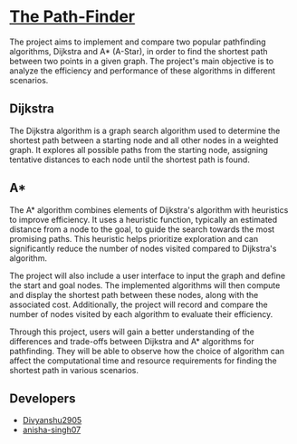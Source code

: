 
# [The Path-Finder](https://divyanshu2905.github.io/The-PathFinder/)

The project aims to implement and compare two popular pathfinding algorithms, Dijkstra and A* (A-Star), in order to find the shortest path between two points in a given graph. The project's main objective is to analyze the efficiency and performance of these algorithms in different scenarios.

## Dijkstra

The Dijkstra algorithm is a graph search algorithm used to determine the shortest path between a starting node and all other nodes in a weighted graph. It explores all possible paths from the starting node, assigning tentative distances to each node until the shortest path is found.

## A*

The A* algorithm combines elements of Dijkstra's algorithm with heuristics to improve efficiency. It uses a heuristic function, typically an estimated distance from a node to the goal, to guide the search towards the most promising paths. This heuristic helps prioritize exploration and can significantly reduce the number of nodes visited compared to Dijkstra's algorithm.


The project will also include a user interface to input the graph and define the start and goal nodes. The implemented algorithms will then compute and display the shortest path between these nodes, along with the associated cost. Additionally, the project will record and compare the number of nodes visited by each algorithm to evaluate their efficiency.

Through this project, users will gain a better understanding of the differences and trade-offs between Dijkstra and A* algorithms for pathfinding. They will be able to observe how the choice of algorithm can affect the computational time and resource requirements for finding the shortest path in various scenarios.

## Developers
- [Divyanshu2905](https://github.com/Divyanshu2905)
- [anisha-singh07](https://github.com/anisha-singh07)


